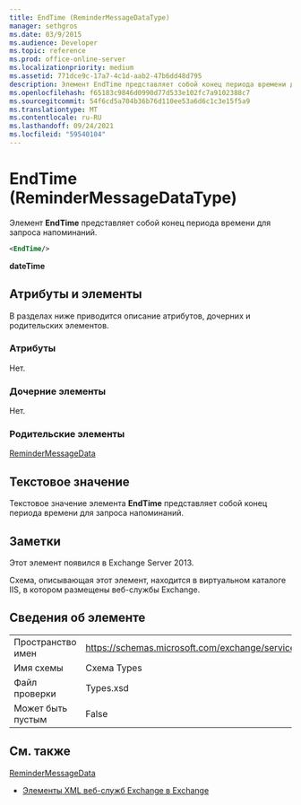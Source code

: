 ```yaml
---
title: EndTime (ReminderMessageDataType)
manager: sethgros
ms.date: 03/9/2015
ms.audience: Developer
ms.topic: reference
ms.prod: office-online-server
ms.localizationpriority: medium
ms.assetid: 771dce9c-17a7-4c1d-aab2-47b6dd48d795
description: Элемент EndTime представляет собой конец периода времени для запроса напоминаний.
ms.openlocfilehash: f65183c9846d0990d77d533e102fc7a9102388c7
ms.sourcegitcommit: 54f6cd5a704b36b76d110ee53a6d6c1c3e15f5a9
ms.translationtype: MT
ms.contentlocale: ru-RU
ms.lasthandoff: 09/24/2021
ms.locfileid: "59540104"
---
```

# <a name="endtime-remindermessagedatatype"></a>EndTime (ReminderMessageDataType)

Элемент **EndTime** представляет собой конец периода времени для запроса напоминаний. 
  
```XML
<EndTime/>
```

 **dateTime**
## <a name="attributes-and-elements"></a>Атрибуты и элементы

В разделах ниже приводится описание атрибутов, дочерних и родительских элементов.
  
### <a name="attributes"></a>Атрибуты

Нет.
  
### <a name="child-elements"></a>Дочерние элементы

Нет.
  
### <a name="parent-elements"></a>Родительские элементы

[ReminderMessageData](remindermessagedata.md)
  
## <a name="text-value"></a>Текстовое значение

Текстовое значение элемента **EndTime** представляет собой конец периода времени для запроса напоминаний. 
  
## <a name="remarks"></a>Заметки

Этот элемент появился в Exchange Server 2013.
  
Схема, описывающая этот элемент, находится в виртуальном каталоге IIS, в котором размещены веб-службы Exchange.
  
## <a name="element-information"></a>Сведения об элементе

|||
|:-----|:-----|
|Пространство имен  <br/> |https://schemas.microsoft.com/exchange/services/2006/types  <br/> |
|Имя схемы  <br/> |Схема Types  <br/> |
|Файл проверки  <br/> |Types.xsd  <br/> |
|Может быть пустым  <br/> |False  <br/> |
   
## <a name="see-also"></a>См. также



[ReminderMessageData](remindermessagedata.md)


- [Элементы XML веб-служб Exchange в Exchange](ews-xml-elements-in-exchange.md)

